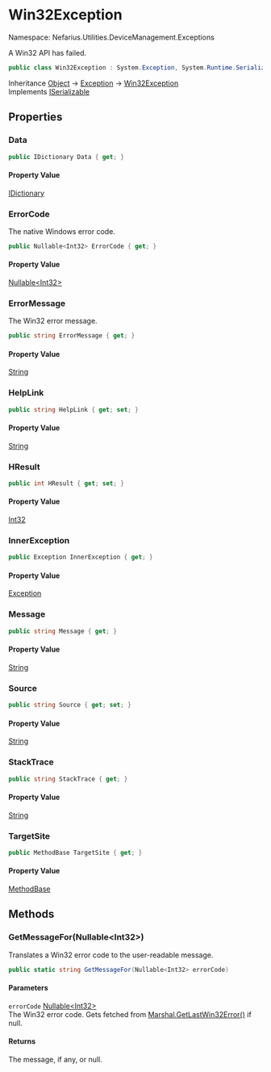 # Win32Exception

Namespace: Nefarius.Utilities.DeviceManagement.Exceptions

A Win32 API has failed.

```csharp
public class Win32Exception : System.Exception, System.Runtime.Serialization.ISerializable
```

Inheritance [Object](https://docs.microsoft.com/en-us/dotnet/api/system.object) → [Exception](https://docs.microsoft.com/en-us/dotnet/api/system.exception) → [Win32Exception](./nefarius.utilities.devicemanagement.exceptions.win32exception.md)<br>
Implements [ISerializable](https://docs.microsoft.com/en-us/dotnet/api/system.runtime.serialization.iserializable)

## Properties

### <a id="properties-data"/>**Data**

```csharp
public IDictionary Data { get; }
```

#### Property Value

[IDictionary](https://docs.microsoft.com/en-us/dotnet/api/system.collections.idictionary)<br>

### <a id="properties-errorcode"/>**ErrorCode**

The native Windows error code.

```csharp
public Nullable<Int32> ErrorCode { get; }
```

#### Property Value

[Nullable&lt;Int32&gt;](https://docs.microsoft.com/en-us/dotnet/api/system.nullable-1)<br>

### <a id="properties-errormessage"/>**ErrorMessage**

The Win32 error message.

```csharp
public string ErrorMessage { get; }
```

#### Property Value

[String](https://docs.microsoft.com/en-us/dotnet/api/system.string)<br>

### <a id="properties-helplink"/>**HelpLink**

```csharp
public string HelpLink { get; set; }
```

#### Property Value

[String](https://docs.microsoft.com/en-us/dotnet/api/system.string)<br>

### <a id="properties-hresult"/>**HResult**

```csharp
public int HResult { get; set; }
```

#### Property Value

[Int32](https://docs.microsoft.com/en-us/dotnet/api/system.int32)<br>

### <a id="properties-innerexception"/>**InnerException**

```csharp
public Exception InnerException { get; }
```

#### Property Value

[Exception](https://docs.microsoft.com/en-us/dotnet/api/system.exception)<br>

### <a id="properties-message"/>**Message**

```csharp
public string Message { get; }
```

#### Property Value

[String](https://docs.microsoft.com/en-us/dotnet/api/system.string)<br>

### <a id="properties-source"/>**Source**

```csharp
public string Source { get; set; }
```

#### Property Value

[String](https://docs.microsoft.com/en-us/dotnet/api/system.string)<br>

### <a id="properties-stacktrace"/>**StackTrace**

```csharp
public string StackTrace { get; }
```

#### Property Value

[String](https://docs.microsoft.com/en-us/dotnet/api/system.string)<br>

### <a id="properties-targetsite"/>**TargetSite**

```csharp
public MethodBase TargetSite { get; }
```

#### Property Value

[MethodBase](https://docs.microsoft.com/en-us/dotnet/api/system.reflection.methodbase)<br>

## Methods

### <a id="methods-getmessagefor"/>**GetMessageFor(Nullable&lt;Int32&gt;)**

Translates a Win32 error code to the user-readable message.

```csharp
public static string GetMessageFor(Nullable<Int32> errorCode)
```

#### Parameters

`errorCode` [Nullable&lt;Int32&gt;](https://docs.microsoft.com/en-us/dotnet/api/system.nullable-1)<br>
The Win32 error code. Gets fetched from [Marshal.GetLastWin32Error()](https://docs.microsoft.com/en-us/dotnet/api/system.runtime.interopservices.marshal.getlastwin32error) if null.

#### Returns

The message, if any, or null.
